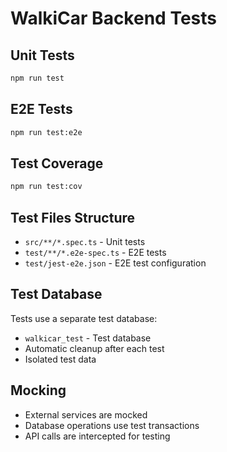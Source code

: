 # WalkiCar Backend Tests

## Unit Tests
```bash
npm run test
```

## E2E Tests
```bash
npm run test:e2e
```

## Test Coverage
```bash
npm run test:cov
```

## Test Files Structure
- `src/**/*.spec.ts` - Unit tests
- `test/**/*.e2e-spec.ts` - E2E tests
- `test/jest-e2e.json` - E2E test configuration

## Test Database
Tests use a separate test database:
- `walkicar_test` - Test database
- Automatic cleanup after each test
- Isolated test data

## Mocking
- External services are mocked
- Database operations use test transactions
- API calls are intercepted for testing
